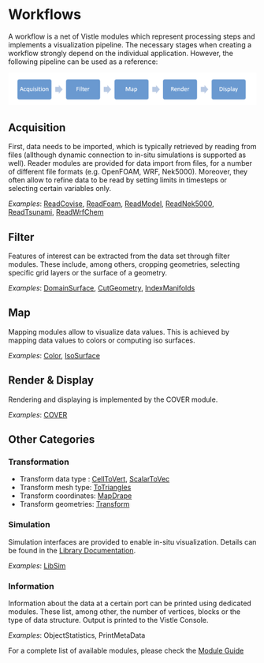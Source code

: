 # Workflows
A workflow is a net of Vistle modules which represent processing steps and implements a visualization pipeline. The necessary stages when creating a workflow strongly depend on the individual application. However, the following pipeline can be used as a reference:

![](../../pictures/workflow_pipeline.png)

## Acquisition
First, data needs to be imported, which is typically retrieved by reading from files (allthough dynamic connection to in-situ simulations is supported as well). Reader modules are provided for data import from files, for a number of different file formats (e.g. OpenFOAM, WRF, Nek5000). Moreover, they often allow to refine data to be read by setting limits in timesteps or selecting certain variables only.

*Examples*: [ReadCovise](../../modules/read/ReadCovise.md), [ReadFoam](../../modules/read/ReadFoam.md), [ReadModel](../../modules/read/ReadModel.md),   [ReadNek5000](../../modules/read/ReadNek5000.md),  [ReadTsunami](), [ReadWrfChem]()
    
## Filter
Features of interest can be extracted from the data set through filter modules. These include, among others, cropping geometries, selecting specific grid layers or the surface of a geometry.

*Examples*: [DomainSurface](../../modules/map/DomainSurface.md),  [CutGeometry](../../modules/map/CutGeometry.md), [IndexManifolds](../../modules/map/IndexManifolds.md)

## Map
Mapping modules allow to visualize data values. This is achieved by mapping data values to colors or computing iso surfaces.

*Examples*: [Color](../../modules/map/Color.md), [IsoSurface](../../modules/map/IsoSurface.md)

## Render & Display
Rendering and displaying is implemented by the COVER module. 

*Examples*: [COVER](../../modules/render/COVER.md)

## Other Categories
### Transformation
* Transform data type : [CellToVert](../../modules/filter/CellToVert.md), [ScalarToVec](../../modules/filter/ScalarToVec.md)
* Transform mesh type: [ToTriangles](../../modules/geometry/ToTriangles.md)
* Transform coordinates: [MapDrape]()
* Transform geometries: [Transform](../../modules/general/Transform.md)

### Simulation
Simulation interfaces are provided to enable in-situ visualization. Details can be found in the [Library Documentation](../../lib/libsim_link.md).

*Examples*: [LibSim](../../lib/libsim_link.md)

### Information
Information about the data at a certain port can be printed using dedicated modules. These list, among other, the number of vertices, blocks or the type of data structure. Output is printed to the Vistle Console.

*Examples*: ObjectStatistics, PrintMetaData

For a complete list of available modules, please check the [Module Guide](../../modules/index.rst)
